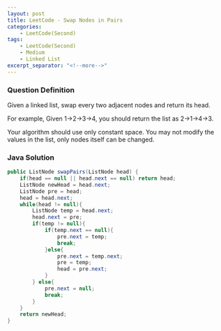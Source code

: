 ```yaml
---
layout: post
title: LeetCode - Swap Nodes in Pairs
categories:
    - LeetCode(Second)
tags:
    - LeetCode(Second)
    - Medium
    - Linked List
excerpt_separator: "<!--more-->"
---
```


### Question Definition
Given a linked list, swap every two adjacent nodes and return its head.
<!--more-->

For example,
Given 1->2->3->4, you should return the list as 2->1->4->3.

Your algorithm should use only constant space. You may not modify the values in the list, only nodes itself can be changed.
### Java Solution
```java
public ListNode swapPairs(ListNode head) {
    if(head == null || head.next == null) return head;
    ListNode newHead = head.next;
    ListNode pre = head;
    head = head.next;
    while(head != null){
        ListNode temp = head.next;
        head.next = pre;
        if(temp != null){
            if(temp.next == null){
                pre.next = temp;
                break;
            }else{
                pre.next = temp.next;
                pre = temp;
                head = pre.next;
            }
        } else{
            pre.next = null;
            break;
        }
    }
    return newHead;
}
```